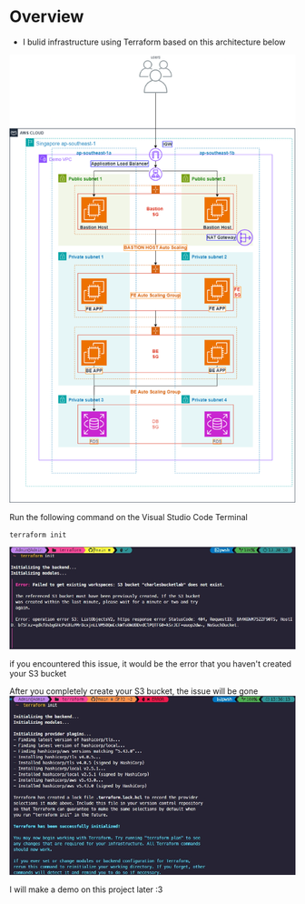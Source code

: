 # Overview

+ I bulid infrastructure using Terraform based on this architecture below

![ConnectPrivate](images/Three-Tier-Architecture.drawio.png)

Run the following command on the Visual Studio Code Terminal

```
terraform init
```


![ConnectPrivate](images/screenshot-1712126023363.png)

if you encountered this issue, it would be the error that you haven't created your S3 bucket

After you completely create your S3 bucket, the issue will be gone
![ConnectPrivate](images/screenshot-1712126305020.png)

I will make a demo on this project later :3
